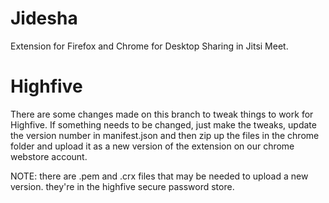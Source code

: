 Jidesha
=======

Extension for Firefox and Chrome for Desktop Sharing in Jitsi Meet.

Highfive
=======
There are some changes made on this branch to tweak things to work for Highfive.  If something needs to be changed, just make the tweaks, update the version number in manifest.json and then zip up the files in the chrome folder and upload it as a new version of the extension on our chrome webstore account.

NOTE: there are .pem and .crx files that may be needed to upload a new version.  they're in the highfive secure password store.
